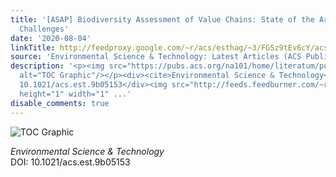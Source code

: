 ```yaml
---
title: '[ASAP] Biodiversity Assessment of Value Chains: State of the Art and Emerging
  Challenges'
date: '2020-08-04'
linkTitle: http://feedproxy.google.com/~r/acs/esthag/~3/FGSz9tEv6cY/acs.est.9b05153
source: 'Environmental Science & Technology: Latest Articles (ACS Publications)'
description: '<p><img src="https://pubs.acs.org/na101/home/literatum/publisher/achs/journals/content/esthag/0/esthag.ahead-of-print/acs.est.9b05153/20200804/images/medium/es9b05153_0003.gif"
  alt="TOC Graphic"/></p><div><cite>Environmental Science & Technology</cite></div><div>DOI:
  10.1021/acs.est.9b05153</div><img src="http://feeds.feedburner.com/~r/acs/esthag/~4/FGSz9tEv6cY"
  height="1" width="1" ...'
disable_comments: true
---
```

<p><img src="https://pubs.acs.org/na101/home/literatum/publisher/achs/journals/content/esthag/0/esthag.ahead-of-print/acs.est.9b05153/20200804/images/medium/es9b05153_0003.gif" alt="TOC Graphic"/></p><div><cite>Environmental Science & Technology</cite></div><div>DOI: 10.1021/acs.est.9b05153</div><img src="http://feeds.feedburner.com/~r/acs/esthag/~4/FGSz9tEv6cY" height="1" width="1" ...